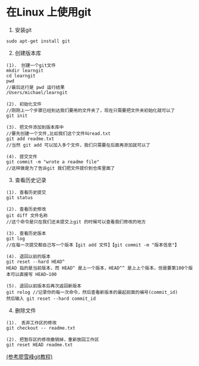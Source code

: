 # 在Linux 上使用git

1. 安装git
```
sudo apt-get install git
```
2. 创建版本库<br>
```
(1).　创建一个git文件
mkdir learngit
cd learngit
pwd
//最后这行是 pwd 运行结果
/Users/michael/learngit

(2). 初始化文件
//刚刚上一个步骤已经到达我们要用的文件夹了，现在只需要把文件夹初始化就可以了
git init

(3). 把文件添加到版本库中
//要先创建一个文件,比如我们这个文件叫read.txt
git add readme.txt
//当然 git add 可以加入多个文件，我们只需要在后面再添加就可以了

(4). 提交文件
git commit -m "wrote a readme file"
//这样做是为了告诉git 我们把文件提价到仓库里面了
```
3. 查看历史记录
```
(1). 查看历史提交
git status

(2). 查看历史修改
git diff 文件名称
//这个命令是只在我们还未提交上git 的时候可以查看我们修改的地方

(3). 查看历史版本
git log
//在每一次提交都自己写一个版本【git add 文件】【git commit -m "版本信息"】

(4). 退回以前的版本
git reset --hard HEAD^
HEAD 指的是当前版本，而 HEAD^ 是上一个版本，HEAD^^ 是上上个版本，但是要第100个版本可以直接写 HEAD~100

(5). 退回以前版本后再次返回新版本
git relog //记录你的每一次命令，然后查看新版本的最起前面的编号(commit_id)
然后输入 git reset --hard commit_id
```
4. 删除文件
```
(1).　丢弃工作区的修改
git checkout -- readme.txt

(2). 把暂存区的修改撤销掉，重新放回工作区
git reset HEAD readme.txt

```
[(参考廖雪峰git教程)](https://www.liaoxuefeng.com/wiki/896043488029600)
